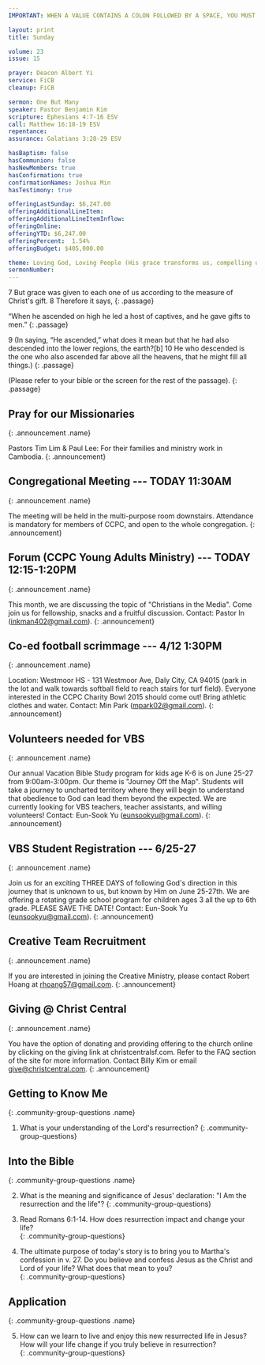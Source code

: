 ```yaml
---
IMPORTANT: WHEN A VALUE CONTAINS A COLON FOLLOWED BY A SPACE, YOU MUST USE &#58;

layout: print
title: Sunday

volume: 23
issue: 15

prayer: Deacon Albert Yi
service: FiCB
cleanup: FiCB

sermon: One But Many
speaker: Pastor Benjamin Kim
scripture: Ephesians 4:7-16 ESV
call: Matthew 16:18-19 ESV
repentance: 
assurance: Galatians 3:28-29 ESV

hasBaptism: false
hasCommunion: false
hasNewMembers: true
hasConfirmation: true
confirmationNames: Joshua Min
hasTestimony: true

offeringLastSunday: $6,247.00
offeringAdditionalLineItem: 
offeringAdditionalLineItemInflow: 
offeringOnline: 
offeringYTD: $6,247.00
offeringPercent:  1.54% 
offeringBudget: $405,000.00

theme: Loving God, Loving People (His grace transforms us, compelling us to love others)
sermonNumber: 
---
```

7 But grace was given to each one of us according to the measure of Christ's gift. 8 Therefore it says,
{: .passage} 

“When he ascended on high he led a host of captives, and he gave gifts to men.”
{: .passage}

9 (In saying, “He ascended,” what does it mean but that he had also descended into the lower regions, the earth?[b] 10 He who descended is the one who also ascended far above all the heavens, that he might fill all things.)
{: .passage}

(Please refer to your bible or the screen for the rest of the passage).
{: .passage}



## Pray for our Missionaries
{: .announcement .name}

Pastors Tim Lim & Paul Lee: For their families and ministry work in Cambodia.
{: .announcement}

## Congregational Meeting --- TODAY 11:30AM
{: .announcement .name}

The meeting will be held in the multi-purpose room downstairs. Attendance is mandatory for members of CCPC, and open to the whole congregation.
{: .announcement}

## Forum (CCPC Young Adults Ministry) --- TODAY 12:15-1:20PM
{: .announcement .name}

This month, we are discussing the topic of "Christians in the Media". Come join us for fellowship, snacks and a fruitful discussion. Contact: Pastor In (inkman402@gmail.com).
{: .announcement}

## Co-ed football scrimmage --- 4/12 1:30PM
{: .announcement .name}

Location: Westmoor HS - 131 Westmoor Ave, Daly City, CA 94015 (park in the lot and walk towards softball field to reach stairs for turf field). Everyone interested in the CCPC Charity Bowl 2015 should come out! Bring athletic clothes and water. Contact: Min Park (mpark02@gmail.com).
{: .announcement}

## Volunteers needed for VBS
{: .announcement .name}

Our annual Vacation Bible Study program for kids age K-6 is on June 25-27 from 9:00am-3:00pm. Our theme is "Journey Off the Map". Students will take a journey to uncharted territory where they will begin to understand that obedience to God can lead them beyond the expected. We are currently looking for VBS teachers, teacher assistants, and willing volunteers! Contact: Eun-Sook Yu (eunsookyu@gmail.com).
{: .announcement}

## VBS Student Registration --- 6/25-27
{: .announcement .name}

Join us for an exciting THREE DAYS of following God's direction in this journey that is unknown to us, but known by Him on June 25-27th.  We are offering a rotating grade school program for children ages 3 all the up to 6th grade. PLEASE SAVE THE DATE! Contact: Eun-Sook Yu (eunsookyu@gmail.com).
{: .announcement}

## Creative Team Recruitment
{: .announcement .name}

If you are interested in joining the Creative Ministry, please contact Robert Hoang at rhoang57@gmail.com.
{: .announcement}

## Giving @ Christ Central
{: .announcement .name}

You have the option of donating and providing offering to the church online by clicking on the giving link at christcentralsf.com. Refer to the FAQ section of the site for more information. Contact Billy Kim or email give@christcentral.com. 
{: .announcement}



## Getting to Know Me
{: .community-group-questions .name}

1) What is your understanding of the Lord's resurrection? 
{: .community-group-questions}

## Into the Bible
{: .community-group-questions .name}

2) What is the meaning and significance of Jesus' declaration: "I Am the resurrection and the life"? 
{: .community-group-questions}

3) Read Romans 6:1-14. How does resurrection impact and change your life?  
{: .community-group-questions}

4)  The ultimate purpose of today's story is to bring you to Martha's confession in v. 27. Do you believe and confess Jesus as the Christ and Lord of your life? What does that mean to you?  
{: .community-group-questions}

## Application
{: .community-group-questions .name}

5) How can we learn to live and enjoy this new resurrected life in Jesus? How will your life change if you truly believe in resurrection?  
{: .community-group-questions}


